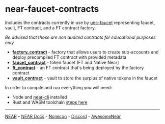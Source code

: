 near-faucet-contracts
====

Includes the contracts currently in use by [unc-faucet](https://unc-faucet.xyz666.org) representing faucet, vault, FT contract, and a FT contract factory.

*Be advised that those are non audited contracts for educational purposes only*

* **[factory_contract](factory_contract)** - factory that allows users to create sub-accounts and deploy precompiled FT contract with provided metadata
* **[faucet_contract](faucet_contract)** - token faucet (FT and Native Near)
* **[ft_contract](ft_contract)** - an FT contract that's being deployed by the factory contract
* **[vault_contract](vault_contract)** - vault to store the surplus of native tokens in the faucet

In order to compile and run everything you will need:

* Node and [near-cli](https://github.com/near/near-cli) installed
* Rust and WASM toolchain [steps here](https://docs.near.org/sdk/rust/introduction)

___
[NEAR](https://near.org) - [NEAR Docs](https://near.org) - [Nomicon](https://nomicon.io) - [Discord](https://near.chat) - [AwesomeNear](https://awesomenear.com)
